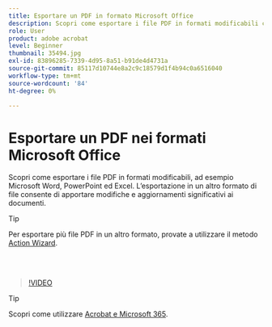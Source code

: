 ```yaml
---
title: Esportare un PDF in formato Microsoft Office
description: Scopri come esportare i file PDF in formati modificabili come Microsoft Word, Excel o PowerPoint
role: User
product: adobe acrobat
level: Beginner
thumbnail: 35494.jpg
exl-id: 83896285-7339-4d95-8a51-b91de4d4731a
source-git-commit: 85117d10744e8a2c9c18579d1f4b94c0a6516040
workflow-type: tm+mt
source-wordcount: '84'
ht-degree: 0%

---
```


# Esportare un PDF nei formati Microsoft Office

Scopri come esportare i file PDF in formati modificabili, ad esempio Microsoft Word, PowerPoint ed Excel. L’esportazione in un altro formato di file consente di apportare modifiche e aggiornamenti significativi ai documenti.

>[!TIP]
>
>Per esportare più file PDF in un altro formato, provate a utilizzare il metodo [Action Wizard](../advanced-tasks/action.md).

<br> 

>[!VIDEO](https://video.tv.adobe.com/v/35494?hidetitle=true)

>[!TIP]
>
>Scopri come utilizzare [Acrobat e Microsoft 365](../integrate/integrate-overview.md).
